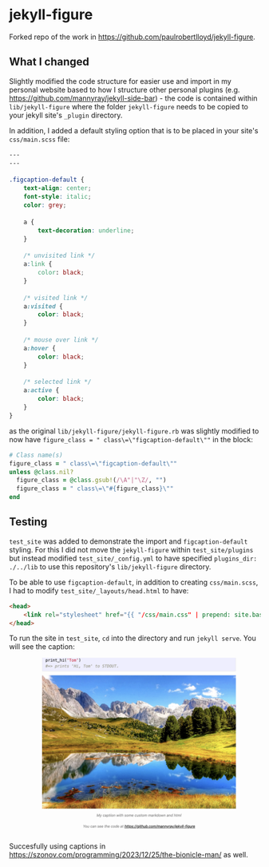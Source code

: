 # jekyll-figure

Forked repo of the work in https://github.com/paulrobertlloyd/jekyll-figure.

## What I changed

Slightly modified the code structure for easier use and import in my personal website based to how I structure other personal plugins (e.g. https://github.com/mannyray/jekyll-side-bar) - the code is contained within `lib/jekyll-figure` where the folder `jekyll-figure` needs to be copied to your jekyll site's `_plugin` directory. 

In addition, I added a default styling option that is to be placed in your site's `css/main.scss` file:

```css
---
---

.figcaption-default {
    text-align: center;
    font-style: italic;
    color: grey;
    
    a {
        text-decoration: underline;
    }

    /* unvisited link */
    a:link {
        color: black;
    }

    /* visited link */
    a:visited {
        color: black;
    }

    /* mouse over link */
    a:hover {
        color: black;
    }

    /* selected link */
    a:active {
        color: black;
    }
}
```

as the original `lib/jekyll-figure/jekyll-figure.rb` was slightly modified to now have `figure_class = " class\=\"figcaption-default\""` in the block:

```ruby
# Class name(s)
figure_class = " class\=\"figcaption-default\""
unless @class.nil?
  figure_class = @class.gsub!(/\A"|"\Z/, "")
  figure_class = " class\=\"#{figure_class}\""
end
```

## Testing

`test_site` was added to demonstrate the import and `figcaption-default` styling. For this I did not move the `jekyll-figure` within `test_site/plugins` but instead modified `test_site/_config.yml` to have specified `plugins_dir: ./../lib` to use this repository's `lib/jekyll-figure` directory.

To be able to use `figcaption-default`, in addition to creating `css/main.scss`, I had to modify `test_site/_layouts/head.html` to have:

```html
<head>
    <link rel="stylesheet" href="{{ "/css/main.css" | prepend: site.baseurl }}">
</head>
```

To run the site in `test_site`, `cd` into the directory and run `jekyll serve`. You will see the caption:

![](assets/screenshot.png)

Succesfully using captions in https://szonov.com/programming/2023/12/25/the-bionicle-man/ as well.
